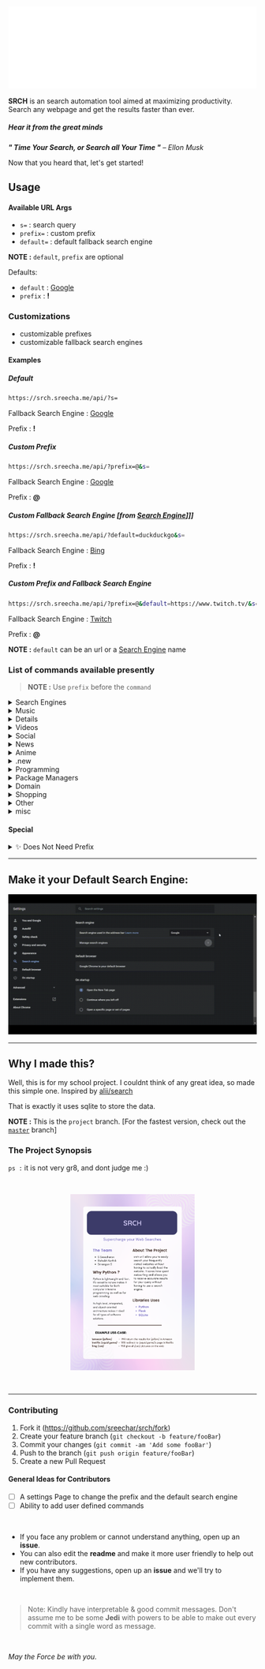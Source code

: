 <a align="center">
  <img src="./assets/srch.svg">
</a>

**SRCH** is an search automation tool aimed at maximizing productivity. Search any webpage  and get the results faster than ever.

##### Hear it from the great minds
***" Time Your Search, or Search all Your Time "*** – *Ellon Musk*

Now that you heard that, let's get started!



## Usage
#### Available URL Args
- `s=` : search query
- `prefix=` : custom prefix
- `default=` : default fallback search engine<br>

**NOTE :** `default`, `prefix` are optional<br>

 Defaults:
  - `default` : [Google](https://www.google.com)
  - `prefix` : **!** 


### Customizations
 - customizable prefixes
 - customizable fallback search engines
  
#### Examples

##### Default

```bash
https://srch.sreecha.me/api/?s=
```

Fallback Search Engine : [Google](https://www.google.com)

Prefix : **!**

##### Custom Prefix

```bash
https://srch.sreecha.me/api/?prefix=@&s=
```

Fallback Search Engine : [Google](https://www.google.com)

Prefix : **@**

##### Custom Fallback Search Engine [from [Search Engine](#list-of-commands-available-presently)]]]

```bash
https://srch.sreecha.me/api/?default=duckduckgo&s=
```

Fallback Search Engine : [Bing](https://www.bing.com)

Prefix : **!**

##### Custom Prefix and Fallback Search Engine

```bash
https://srch.sreecha.me/api/?prefix=@&default=https://www.twitch.tv/&s=
```

Fallback Search Engine : [Twitch](https://www.twitch.tv/)

Prefix : **@**

**NOTE :** `default` can be an url or a [Search Engine](#list-of-commands-available-presently) name


### List of commands available presently
> **NOTE :** Use `prefix` before the `command`

<details><summary>Search Engines</summary><br>

Command| Does...
:-----:|:-----:
`google`|[google](https://www.google.com)]
`duckduckgo`|[duckduckgo](https://duckduckgo.com)
`brave`|[brave](https://search.brave.com)
`bing`|[bing](https://www.bing.com)
`ecosia`|[ecosia](https://www.ecosia.org)
`startpage`|[startpage](https://startpage.com)

</details>


<details><summary>Music</summary><br>

command| Does...
:-----:|:-----:
`spotify`|[spotify](https://open.spotify.com)
`ytmusic`|[ytmusic](https://music.youtube.com)
`genius`|[genius](https://genius.com)
`musicstax`|[musicstax](https://musicstax.com)
`soundcloud`|[soundcloud](https://soundcloud.com)
`bandcamp`|[bandcamp](https://bandcamp.com)
`applemusic`|[applemusic](https://music.apple.com)
`musixmatch`|[musixmatch](https://www.musixmatch.com)

</details>


<details><summany>Movies</summary><br>

command| Does...
:-----:|:-----:
`imdb`|[imdb](https://www.imdb.com)
`rottentomatoes`|[rottentomatoes](https://www.rottentomatoes.com)
`fandango`|[fandango](https://www.fandango.com)

</details>


<details><summary>Videos</summary><br>

command| Does...
:-----:|:-----:
`youtube` or `yt`|[youtube](https://www.youtube.com)
`netflix`|[netflix](https://www.netflix.com)
`odysee`|[odysee](https://odysee.com)
`twitch`|[twitch](https://www.twitch.tv)
`gyazo`|[gyazo](https://gyazo.com)

</details>


<details><summary>Social</summary><br>

command| Does...
:-----:|:-----:
`facebook` or `fb`|[facebook](https://www.facebook.com)
`instagram` or `ig`|[instagram](https://www.instagram.com)
`twitter`|[twitter](https://www.twitter.com)
`reddit`|[reddit](https://www.reddit.com)
`linkedin`|[linkedin](https://www.linkedin.com)
`pinterest`|[pinterest](https://www.pinterest.com)
`quora`|[quora](https://www.quora.com)
`whatsapp`|[whatsapp](https://web.whatsapp.com)
`snapchat`|[snapchat](https://www.snapchat.com)
`telegram`|[telegram](https://web.telegram.org)
`skype`|[skype](https://web.skype.com)
`slack`|[slack](https://slack.com)
`discord`|[discord](https://discord.com)
`tiktok`|[tiktok](https://www.tiktok.com)
`polywork`|[polywork](https://polywork.com)
`subso`|[sub.so](https://sub.so)


</details>


<details><summary>News</summary><br>

command| Does...
:-----:|:-----:
`bbc`|[bbc](https://www.bbc.com)
`cnn`|[cnn](https://www.cnn.com)
`nytimes`|[nytimes](https://www.nytimes.com)
`npr`|[npr](https://www.npr.org)
`washingtonpost`|[washingtonpost](https://www.washingtonpost.com)
`wsj`|[wsj](https://www.wsj.com)
`huffpost`|[huffpost](https://www.huffpost.com)
`foxnews`|[foxnews](https://www.foxnews.com)
`theguardian`|[theguardian](https://www.theguardian.com)
`theverge`|[theverge](https://www.theverge.com)
`techcrunch`|[techcrunch](https://techcrunch.com)
`techradar`|[techradar](https://techradar.com)
`reuters`|[reuters](https://www.reuters.com)
`bloomberg`|[bloomberg](https://www.bloomberg.com)
`businessinsider`|[businessinsider](https://www.businessinsider.com)
`cnbc`|[cnbc](https://www.cnbc.com)
`theatlantic`|[theatlantic](https://www.theatlantic.com)
`vox`|[vox](https://www.vox.com)
`forbes`|[forbes](https://www.forbes.com)

</details>


<details><summary>Anime</summary><br>

command| Does...
:-----:|:-----:
`anilist`|[anilist](https://anilist.co)
`myanimelist`|[myanimelist](https://myanimelist.net)
`anidb`|[anidb](https://anidb.net)
`crunchyroll`|[crunchyroll](https://www.crunchyroll.com)
`animixplay`|[animixplay](https://animixplay.to)

`animeflv`|[animeflv](https://animeflv.net)
`anime-planet`|[anime-planet](https://anime-planet.com)
`anime-news`|[anime-news](https://anime-news.com)
`kitori`|[kitori](https://kitori.com)
`gogoanime`|[gogoanime](https://gogoanime.com)

</details>


<details><summary>.new</summary><br>

command| Does...
:-----:|:-----:
`figma`|[figma](https://www.figma.new)
`meet`|[meet](https://meet.new)
`repo`|[repo](https://repo.new)
`gist`|[gist](https://gist.new)
`docs`|[docs](https://docs.new)
`slides`|[slides](https://slides.new)
`pastebin`|[pastebin](https://pastebin.com)
`hastebin`|[hastebin](https://www.toptal.com/developers/hastebin/)
`ghostbin`|[ghostbin](https://ghostbin.com)
`imperial`|[imperial](https://imperialb.in/)

</details>


<details> <summary>Programming</summary><br>

command| Does...
:-----:|:-----:
`git`|[github](https://github.com) [Repo]
`github`|[github](https://github.com) [User]
`gitlab`|[gitlab](https://gitlab.com)
`stackoverflow` or `overflow`|[stackoverflow](https://stackoverflow.com)
`codepen`|[codepen](https://codepen.io)
`replit`|[repl.it](https://repl.it)
`crates`|[crates.io](https://crates.io)
`rust`|[rust-lang.org](https://doc.rust-lang.org)
`gitea`|[gitea](https://gitea.com)
`gopkg`|[gopkg.in](https://gopkg.in)
`lighthouse`|[lighthouse.io](https://lighthouse.io)
`tsplay`|[tsplay](https://typescriptlang.org/play)
`docker`|[docker](https://hub.docker.com)
`tailwind`|[tailwindcss](https://tailwindcss.com/docs)
`dpy`|[discord.py](https://discordpy.readthedocs.io)
`djs`|[discord.js](https://discord.js.org)
`fa`|[fontawesome](https://fontawesome.com/)
`fonts`|[google fonts](https://fonts.google.com)

</details>


<details><summary>Package Managers</summary><br>

command| Does...
:-----:|:-----:
`npm`|[npm](https://www.npmjs.com)
`yarn`|[yarn](https://yarnpkg.com)
`pip`or `pipy`|[pip](https://pypi.org)
`brew`|[homebrew](https://brew.sh)
`aur`|[aur](https://aur.archlinux.org)
`packagist`|[packagist](https://packagist.org)

</details>


<details><summary>Domain</summary><br>

command| Does...
:-----:|:-----:
`namelix`|[namelix](https://namelix.com)
`namecheap`|[namecheap](https://www.namecheap.com)
`googledomains`|[googledomains](https://www.google.com/domains)

</details>


<details><summary>Shopping</summary><br>

command| Does...
:-----:|:-----:
`amazon`|[amazon](https://www.amazon.com)
`ebay`|[ebay](https://www.ebay.com)
`newegg`|[newegg](https://www.newegg.com)
`geizhals`|[geizhals](https://www.geizhals.at)

</details>


<details><summary>Other</summary><br>

command| Does...
:-----:|:-----:
`gmail`|[gmail](https://mail.google.com)
`gdrive`|[google drive](https://drive.google.com)
`wikipedia`|[wikipedia](https://en.wikipedia.org)
`trello`|[trello](https://trello.com)
`producthunt`|[producthunt](https://www.producthunt.com)
`img`|[Google Images](https://imgage.google.com)
`urban`|[Urban Dictionary](https://www.urbandictionary.com)
`maps`|[Google Maps](https://www.google.com/maps)
`libgen`|[Liberary Genisis](https://libgen.li)
`imgflip`|[imgflip](https://imgflip.com)


</details>


<details><summary>misc</summary><br>

command| Does...
:-----:|:-----:
`dns`|[dns](https://nslookup.io)
`ip`|[ip](https://ipinfo.io)
`speedtest`|[speedtest](https://speedtest.net)
`tor`|[tor](https://check.torproject.org/)
`geoip`|[geoip](https://geoip.com)

</details>

#### Special

<details><summary>✨ Does Not Need Prefix</summary><br>
  
command| Does...
:-----:|:-----:
`r/`|reddit thread
`u/`|reddit user
`lh`|localhost:3000
`lh:{port}`|localhost:{port}

</details>

---
## Make it your Default Search Engine:

![](./assets/guide/default-engine.gif)

---

## Why I made this?
Well, this is for my school project. I couldnt think of any great idea, so made this simple one. Inspired by [alii/search](https://github.com/alii/search)

That is exactly it uses sqlite to store the data.

**NOTE :** This is the `project` branch. 
[For the fastest version, check out the [`master`]() branch]

### The Project Synopsis
`ps :` it is not very gr8, and dont judge me :)

<br>
<p align="center">
  <img src="./assets/synopsis.png" width=50%>
</p>
<br>

---

### Contributing

1. Fork it (<https://github.com/sreechar/srch/fork>)
2. Create your feature branch (`git checkout -b feature/fooBar`)
3. Commit your changes (`git commit -am 'Add some fooBar'`)
4. Push to the branch (`git push origin feature/fooBar`)
5. Create a new Pull Request

#### General Ideas for Contributors

- [ ] A settings Page to change the prefix and the default search engine
- [ ] Ability to add user defined commands

<br>

- If you face any problem or cannot understand anything, open up an **issue**.
- You can also edit the **readme** and make it more user friendly to help out new contributors.
- If you have any suggestions, open up an **issue** and we'll try to implement them.

<br>

> Note: Kindly have interpretable & good commit messages. Don't assume me to be some **Jedi** with powers to be able to make out every commit with a single word as message.

<br>

*May the Force be with you.*
